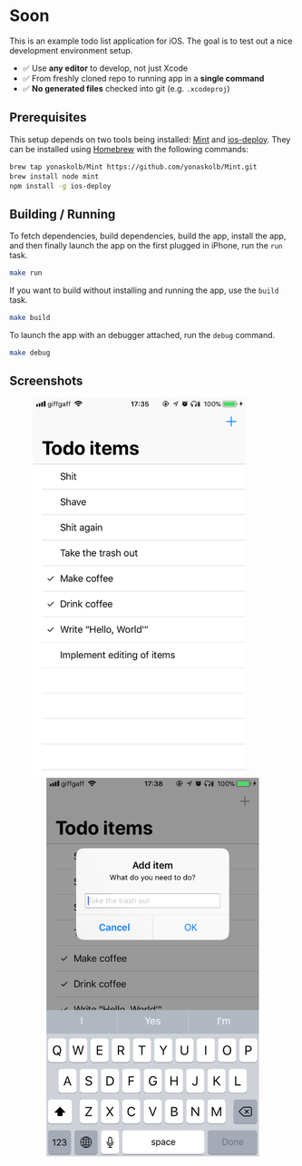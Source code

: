 # Soon

This is an example todo list application for iOS. The goal is to test out a nice development environment setup.

- ✅ Use **any editor** to develop, not just Xcode
- ✅ From freshly cloned repo to running app in a **single command**
- ✅ **No generated files** checked into git (e.g. `.xcodeproj`)

## Prerequisites

This setup depends on two tools being installed: [Mint](https://github.com/yonaskolb/Mint) and [ios-deploy](https://github.com/phonegap/ios-deploy). They can be installed using [Homebrew](https://brew.sh/) with the following commands:

```sh
brew tap yonaskolb/Mint https://github.com/yonaskolb/Mint.git
brew install node mint
npm install -g ios-deploy
```

## Building / Running

To fetch dependencies, build dependencies, build the app, install the app, and then finally launch the app on the first plugged in iPhone, run the `run` task.

```sh
make run
```

If you want to build without installing and running the app, use the `build` task.

```sh
make build
```

To launch the app with an debugger attached, run the `debug` command.

```sh
make debug
```

## Screenshots

<p align="center"><img src="Docs/Screenshot - List.jpg" width="375" /><img src="data:image/gif;base64,R0lGODlhAQABAIAAAP///wAAACH5BAEAAAAALAAAAAABAAEAAAICRAEAOw==" width="48" /><img src="Docs/Screenshot - Add.jpg" width="375" /></p>
